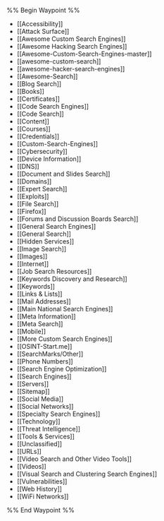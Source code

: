 %% Begin Waypoint %%
- [[Accessibility]]
- [[Attack Surface]]
- [[Awesome Custom Search Engines]]
- [[Awesome Hacking Search Engines]]
- [[Awesome-Custom-Search-Engines-master]]
- [[awesome-custom-search]]
- [[awesome-hacker-search-engines]]
- [[Awesome-Search]]
- [[Blog Search]]
- [[Books]]
- [[Certificates]]
- [[Code Search Engines]]
- [[Code Search]]
- [[Content]]
- [[Courses]]
- [[Credentials]]
- [[Custom-Search-Engines]]
- [[Cybersecurity]]
- [[Device Information]]
- [[DNS]]
- [[Document and Slides Search]]
- [[Domains]]
- [[Expert Search]]
- [[Exploits]]
- [[File Search]]
- [[Firefox]]
- [[Forums and Discussion Boards Search]]
- [[General Search Engines]]
- [[General Search]]
- [[Hidden Services]]
- [[Image Search]]
- [[Images]]
- [[Internet]]
- [[Job Search Resources]]
- [[Keywords Discovery and Research]]
- [[Keywords]]
- [[Links & Lists]]
- [[Mail Addresses]]
- [[Main National Search Engines]]
- [[Meta Information]]
- [[Meta Search]]
- [[Mobile]]
- [[More Custom Search Engines]]
- [[OSINT-Start.me]]
- [[SearchMarks/Other]]
- [[Phone Numbers]]
- [[Search Engine Optimization]]
- [[Search Engines]]
- [[Servers]]
- [[Sitemap]]
- [[Social Media]]
- [[Social Networks]]
- [[Specialty Search Engines]]
- [[Technology]]
- [[Threat Intelligence]]
- [[Tools & Services]]
- [[Unclassified]]
- [[URLs]]
- [[Video Search and Other Video Tools]]
- [[Videos]]
- [[Visual Search and Clustering Search Engines]]
- [[Vulnerabilities]]
- [[Web History]]
- [[WiFi Networks]]

%% End Waypoint %%
